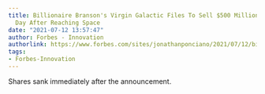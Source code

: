 ```yaml
---
title: Billionaire Branson's Virgin Galactic Files To Sell $500 Million In Stock One
  Day After Reaching Space
date: "2021-07-12 13:57:47"
author: Forbes - Innovation
authorlink: https://www.forbes.com/sites/jonathanponciano/2021/07/12/billionaire-bransons-virgin-galactic-files-to-sell-500-million-in-stock-one-day-after-reaching-space/
tags:
- Forbes-Innovation
---
```

Shares sank immediately after the announcement.